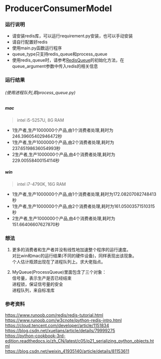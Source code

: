 # ProducerConsumerModel

### 运行说明
- 请安装redis库，可以运行requirement.py安装，也可以手动安装
- 请自行配置好redis
- 使用main.py函数运行程序
- queue_type只支持redis_queue和process_queue
- 使用redis_queue时，请参考[RedisQueue](redis_queue.py)的初始化方法，在queue_argument参数中传入redis的相关信息

### 运行结果
###### (使用进程队列,即process_queue.py)
##### mac
> intel i5-5257U, 8G RAM
- 1生产者,生产1000000个产品,由1个消费者处理,耗时为246.39605402946472秒
- 1生产者,生产1000000个产品,由2个消费者处理,耗时为237.65198636054993秒
- 2生产者,生产1000000个产品,由4个消费者处理,耗时为229.00558400154114秒

##### win
> intel i7-4790K, 16G RAM
- 1生产者,生产1000000个产品,由1个消费者处理,耗时为172.08207082748413秒
- 1生产者,生产1000000个产品,由2个消费者处理,耗时为161.05003571510315秒
- 2生产者,生产1000000个产品,由4个消费者处理,耗时为151.66406607627870秒

### 想法
1. 更多的消费者和生产者并没有线性地加速整个程序的运行速度。  
对比win和mac的运行结果(不同的硬件设备)，同样表现出该现象。  
个人估计瓶颈出现在了进程队列上。求大佬指点。

2. MyQueue(ProcessQueue)里面包含了三个对象：  
信号量，表示生产是否已经结束  
进程锁，保证信号量的安全  
进程队列，来自标准库

### 参考资料
https://www.runoob.com/redis/redis-tutorial.html  
https://www.runoob.com/w3cnote/python-redis-intro.html  
https://cloud.tencent.com/developer/article/1151834  
https://blog.csdn.net/xuelians/article/details/79999275  
https://python-cookbook-3rd-edition.readthedocs.io/zh_CN/latest/c05/p21_serializing_python_objects.html  
https://blog.csdn.net/weixin_41935140/article/details/81153611  